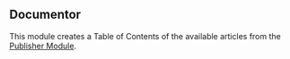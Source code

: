 <!-- Name: Modules/Documentor -->
<!-- Version: 2 -->
<!-- Last-Modified: 2005/11/15 15:02:07 -->
<!-- Author: aj -->
## Documentor

This module creates a Table of Contents of the available articles from the [Publisher Module](/wiki:Modules/Publisher/).